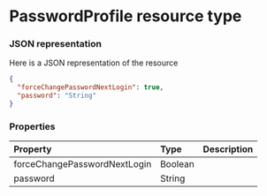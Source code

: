 # PasswordProfile resource type



### JSON representation

Here is a JSON representation of the resource

```json
{
  "forceChangePasswordNextLogin": true,
  "password": "String"
}

```
### Properties
| Property	   | Type	|Description|
|:---------------|:--------|:----------|
|forceChangePasswordNextLogin|Boolean||
|password|String||

<!-- uuid: c23530cb-b012-41a1-baf7-49a72335f1d5
2015-10-09 18:34:13 UTC -->